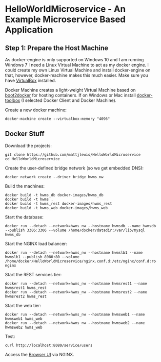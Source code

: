 # HelloWorldMicroservice - An Example Microservice Based Application

## Step 1: Prepare the Host Machine

As docker-engine is only supported on Windows 10 and I am running Windows 7 I need a Linux Virtual Machine to act as my docker engine.
I could create my own Linux Virtual Machine and install docker-engine on that, however, docker-machine makes this much easier.
Make sure you have [VirtualBox](https://www.virtualbox.org/wiki/Downloads) installed.

Docker Machine creates a light-weight Virtual Machine based on [boot2docker](http://boot2docker.io/) for hosting containers.
If on Windows or Mac install [docker-toolbox](https://www.docker.com/products/docker-toolbox) (I selected Docker Client and Docker Machine).

Create a new docker machine:
```
docker-machine create --virtualbox-memory "4096"
```

## Docker Stuff

Download the projects:
```
git clone https://github.com/mattjlewis/HelloWorldMicroservice
cd HelloWorldMicroservice
```

Create the user-defined bridge network (so we get embedded DNS):
```
docker network create --driver bridge hwms_nw
```

Build the machines:
```
docker build -t hwms_db docker-images/hwms_db
docker build -t hwms .
docker build -t hwms_rest docker-images/hwms_rest
docker build -t hwms_web docker-images/hwms_web
```

Start the database:
```
docker run --detach --network=hwms_nw --hostname hwmsdb --name hwmsdb --publish 3306:3306 --volume /home/docker/datadir:/var/lib/mysql hwms_db
```

Start the NGINX load balancer:
```
docker run --detach --network=hwms_nw --hostname hwmslb1 --name hwmslb1 --publish 8080:80 --volume /home/docker/HelloWorldMicroservice/nginx.conf.d:/etc/nginx/conf.d:ro nginx
```

Start the REST services tier:
```
docker run --detach --network=hwms_nw --hostname hwmsrest1 --name hwmsrest1 hwms_rest
docker run --detach --network=hwms_nw --hostname hwmsrest2 --name hwmsrest2 hwms_rest
```

Start the web tier:
```
docker run --detach --network=hwms_nw --hostname hwmsweb1 --name hwmsweb1 hwms_web
docker run --detach --network=hwms_nw --hostname hwmsweb2 --name hwmsweb2 hwms_web
```

Test:
```
curl http://localhost:8080/service/users
```

Access the [Browser UI](http://localhost:8080/) via NGINX.
